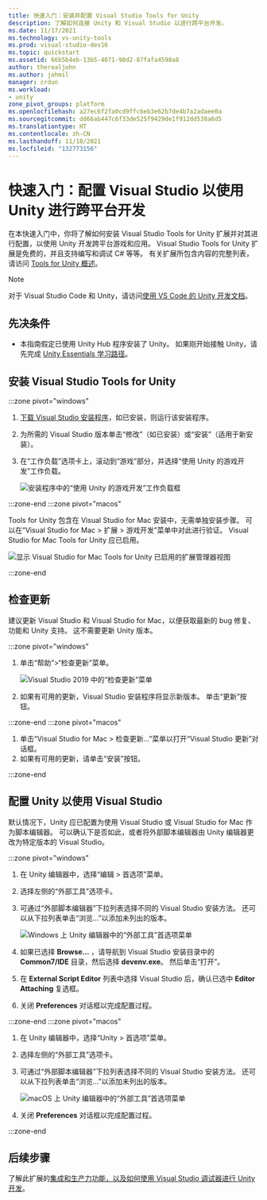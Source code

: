 ```yaml
---
title: 快速入门：安装并配置 Visual Studio Tools for Unity
description: 了解如何连接 Unity 和 Visual Studio 以进行跨平台开发。
ms.date: 11/17/2021
ms.technology: vs-unity-tools
ms.prod: visual-studio-dev16
ms.topic: quickstart
ms.assetid: 66b5b4eb-13b5-4071-98d2-87fafa4598a8
author: therealjohn
ms.author: johmil
manager: crdun
ms.workload:
- unity
zone_pivot_groups: platform
ms.openlocfilehash: a27ec6f2fa0cd9ffc6eb3e62b7de4b7a2adaee0a
ms.sourcegitcommit: dd66ab447c6f33de525f9429de1f912dd538a6d5
ms.translationtype: HT
ms.contentlocale: zh-CN
ms.lasthandoff: 11/18/2021
ms.locfileid: "132773156"
---
```

# <a name="quickstart-configure-visual-studio-for-cross-platform-development-with-unity"></a>快速入门：配置 Visual Studio 以使用 Unity 进行跨平台开发

在本快速入门中，你将了解如何安装 Visual Studio Tools for Unity 扩展并对其进行配置，以使用 Unity 开发跨平台游戏和应用。  Visual Studio Tools for Unity 扩展是免费的，并且支持编写和调试 C# 等等。 有关扩展所包含内容的完整列表，请访问 [Tools for Unity 概述](./visual-studio-tools-for-unity.md)。

> [!NOTE]
> 对于 Visual Studio Code 和 Unity，请访问[使用 VS Code 的 Unity 开发文档](https://code.visualstudio.com/docs/other/unity)。

## <a name="prerequisites"></a>先决条件

+ 本指南假定已使用 Unity Hub 程序安装了 Unity。 如果刚开始接触 Unity，请先完成 [Unity Essentials 学习路径](https://learn.unity.com/pathway/unity-essentials)。

## <a name="install-visual-studio-tools-for-unity"></a>安装 Visual Studio Tools for Unity

:::zone pivot="windows"

1. [下载 Visual Studio 安装程序](/visualstudio/install/install-visual-studio)，如已安装，则运行该安装程序。
2. 为所需的 Visual Studio 版本单击“修改”（如已安装）或“安装”（适用于新安装）。
3. 在“工作负载”选项卡上，滚动到“游戏”部分，并选择“使用 Unity 的游戏开发”工作负载。

    ![安装程序中的“使用 Unity 的游戏开发”工作负载框](../media/vs/unity-workload.png)

:::zone-end
:::zone pivot="macos"

Tools for Unity 包含在 Visual Studio for Mac 安装中，无需单独安装步骤。 可以在“Visual Studio for Mac > 扩展 > 游戏开发”菜单中对此进行验证。 Visual Studio for Mac Tools for Unity 应已启用。

![显示 Visual Studio for Mac Tools for Unity 已启用的扩展管理器视图](../media/vsm/unity-workload.png)

:::zone-end

## <a name="check-for-updates"></a>检查更新

建议更新 Visual Studio 和 Visual Studio for Mac，以便获取最新的 bug 修复、功能和 Unity 支持。 这不需要更新 Unity 版本。

:::zone pivot="windows"

1. 单击“帮助”>“检查更新”菜单。

    ![Visual Studio 2019 中的“检查更新”菜单](../media/vs/check-for-updates.png)

2. 如果有可用的更新，Visual Studio 安装程序将显示新版本。 单击“更新”按钮。

:::zone-end
:::zone pivot="macos"

1. 单击“Visual Studio for Mac > 检查更新...”菜单以打开“Visual Studio 更新”对话框。
2. 如果有可用的更新，请单击“安装”按钮。

:::zone-end

## <a name="configure-unity-to-use-visual-studio"></a>配置 Unity 以使用 Visual Studio

默认情况下，Unity 应已配置为使用 Visual Studio 或 Visual Studio for Mac 作为脚本编辑器。 可以确认下是否如此，或者将外部脚本编辑器由 Unity 编辑器更改为特定版本的 Visual Studio。

:::zone pivot="windows"

1. 在 Unity 编辑器中，选择“编辑 > 首选项”菜单。
2. 选择左侧的“外部工具”选项卡。
3. 可通过“外部脚本编辑器”下拉列表选择不同的 Visual Studio 安装方法。 还可以从下拉列表单击“浏览...”以添加未列出的版本。

    ![Windows 上 Unity 编辑器中的“外部工具”首选项菜单](../media/vs/preferences-external-tools.png)

4. 如果已选择 **Browse...** ，请导航到 Visual Studio 安装目录中的 **Common7/IDE** 目录，然后选择 **devenv.exe**。 然后单击“打开”。
5. 在 **External Script Editor** 列表中选择 Visual Studio 后，确认已选中 **Editor Attaching** 复选框。
6. 关闭 **Preferences** 对话框以完成配置过程。

:::zone-end
:::zone pivot="macos"

1. 在 Unity 编辑器中，选择“Unity > 首选项”菜单。
2. 选择左侧的“外部工具”选项卡。
3. 可通过“外部脚本编辑器”下拉列表选择不同的 Visual Studio 安装方法。 还可以从下拉列表单击“浏览...”以添加未列出的版本。

    ![macOS 上 Unity 编辑器中的“外部工具”首选项菜单](../media/vsm/preferences-external-tools.png)

4. 关闭 **Preferences** 对话框以完成配置过程。

:::zone-end

## <a name="next-steps"></a>后续步骤

了解此扩展的[集成和生产力功能，以及如何使用 Visual Studio 调试器进行 Unity 开发](using-visual-studio-tools-for-unity.md)。

